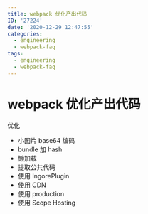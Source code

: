 ```yaml
---
title: webpack 优化产出代码
ID: '27224'
date: '2020-12-29 12:47:55'
categories:
  - engineering
  - webpack-faq
tags:
  - engineering
  - webpack-faq
---
```


# webpack 优化产出代码

优化

- 小图片 base64 编码
- bundle 加 hash
- 懒加载
- 提取公共代码
- 使用 IngorePlugin
- 使用 CDN
- 使用 production
- 使用 Scope Hosting
 
 
 
 
 
 
 
 
 
 
 
 
 
 
 
 
 
 
 
 
 
 
 
 
